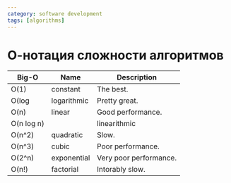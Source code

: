 ```yaml
---
category: software development
tags: [algorithms]
---
```


# О-нотация сложности алгоритмов

| Big-O | Name | Description |
|--------|-------------|-------------|
| O(1) | constant | The best. |
| O(log | logarithmic | Pretty great. |
| O(n) | linear | Good performance. |
| O(n log n) |  | linearithmic | Decent performance. |
| O(n^2) | quadratic | Slow. |
| O(n^3) | cubic | Poor performance. |
| O(2^n) | exponential| Very poor performance. |
| O(n!) | factorial | Intorably slow. |
